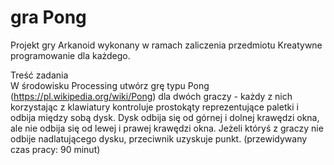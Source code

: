 # gra Pong

Projekt gry Arkanoid wykonany w ramach zaliczenia przedmiotu Kreatywne programowanie dla każdego.

Treść zadania\
W środowisku Processing utwórz grę typu Pong
(https://pl.wikipedia.org/wiki/Pong) dla dwóch graczy - każdy z nich
korzystając z klawiatury kontroluje prostokąty reprezentujące paletki i odbija
między sobą dysk. Dysk odbija się od górnej i dolnej krawędzi okna, ale nie
odbija się od lewej i prawej krawędzi okna. Jeżeli któryś z graczy nie odbije
nadlatującego dysku, przeciwnik uzyskuje punkt. (przewidywany czas pracy: 90
minut)
